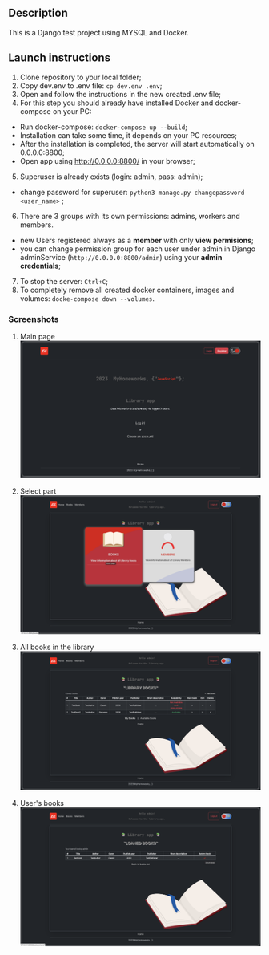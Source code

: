 ## Description
This is a Django test project using MYSQL and Docker.


## Launch instructions


1. Clone repository to your local folder;
2. Copy dev.env to .env file: ```cp dev.env .env```;
3. Open and follow the instructions in the new created .env file;
4. For this step you should already have installed Docker and docker-compose on your PC:
- Run docker-compose: ```docker-compose up --build```;
- Installation can take some time, it depends on your PC resources;
- After the installation is completed, the server will start automatically on 0.0.0.0:8800;
- Open app using http://0.0.0.0:8800/ in your browser;
5. Superuser is already exists (login: admin, pass: admin);
- change password for superuser: ```python3 manage.py changepassword <user_name>``` ;
6. There are 3 groups with its own permissions: admins, workers and members.
- new Users registered always as a **member** with only **view permisions**;
- you can change permission group for each user under admin in Django adminService (```http://0.0.0.0:8800/admin```) using your **admin credentials**;
7. To stop the server: ```Ctrl+C```;
8. To completely remove all created docker containers, images and volumes: ```docke-compose down --volumes```.

### Screenshots 

1. Main page
![Main page](screenshots/ScreenShot_1.png)

2. Select part
![Select part](screenshots/ScreenShot_2.png)

3. All books in the library
![All books in the library](screenshots/ScreenShot_3.png)

4. User's books
![User's books](screenshots/ScreenShot_4.png)
